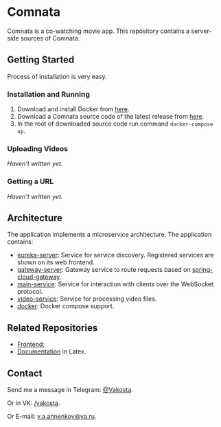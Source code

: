 # Comnata

Comnata is a co-watching movie app. This repository contains a server-side sources of Comnata.

## Getting Started

Process of installation is very easy.

### Installation and Running

1. Download and install Docker from [here](https://www.docker.com/products/docker-desktop).
1. Download a Comnata source code of the latest release from [here](https://github.com/Vakosta/Comnata/releases).
1. In the root of downloaded source code run command `docker-compose up`.

### Uploading Videos

_Haven't written yet._

### Getting a URL

_Haven't written yet._

## Architecture

The application implements a microservice architecture. The application contains:

- [eureka-server](eureka-server): Service for service discovery. Registered services are shown on its web frontend.
- [gateway-server](gateway-server): Gateway service to route requests based on [spring-cloud-gateway](https://github.com/spring-cloud/spring-cloud-gateway/).
- [main-service](main-service): Service for interaction with clients over the WebSocket protocol.
- [video-service](video-service): Service for processing video files.
- [docker](docker-compose.yml): Docker compose support.

## Related Repositories

- [Frontend](https://github.com/Vakosta/ComnataDocumentation);
- [Documentation](https://github.com/Vakosta/ComnataDocumentation) in Latex.

## Contact

Send me a message in Telegram: [@Vakosta](https://t.me/Vakosta).

Or in VK: [/vakosta](https://vk.com/vakosta).

Or E-mail: [v.a.annenkov@ya.ru](mailto:v.a.annenkov@ya.ru).
